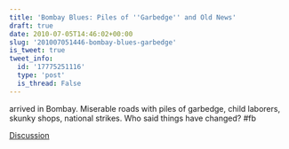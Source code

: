 ```yaml
---
title: 'Bombay Blues: Piles of ''Garbedge'' and Old News'
draft: true
date: 2010-07-05T14:46:02+00:00
slug: '201007051446-bombay-blues-garbedge'
is_tweet: true
tweet_info:
  id: '17775251116'
  type: 'post'
  is_thread: False
---
```




arrived in Bombay. Miserable roads with piles of garbedge, child laborers, skunky shops, national strikes. Who said things have changed? #fb

[Discussion](https://x.com/sytelus/status/17775251116)

